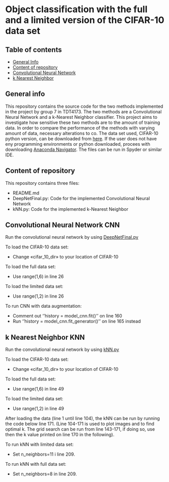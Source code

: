 # Object classification with the full and a limited version of the CIFAR-10 data set

## Table of contents
* [General Info](#general-info)
* [Content of repository](#content-of-repository)
* [Convolutional Neural Network](#convolutional-neural-network-CNN)
* [k Nearest Neighbor](#k-nearest-Neighbor-KNN)

## General info
This repository contains the source code for the two methods implemented in the project by group 7 in TDT4173. The two methods are a Convolutional Neural Network and a k-Nearest Neighbor classifier. This project aims to investigate how sensitive these two methods are to the amount of training data. In order to compare the performance of the methods with varying amount of data, necessary alterations to co. The data set used, CIFAR-10 python version, can be downloaded from [here](https://www.cs.toronto.edu/~kriz/cifar.html). If the user does not have eny programming environments or python downloaded, procees with downloading [Anaconda Navigator](https://docs.anaconda.com/anaconda/navigator/). The files can be run in Spyder or similar IDE.

## Content of repository
This repository contains three files:
- README.md
- DeepNetFinal.py: Code for the implemented Convolutional Neural Network
- kNN.py: Code for the implemented k-Nearest Neighbor


## Convolutional Neural Network CNN
Run the convolutional neural network by using [DeepNetFinal.py](/DeepNetFinal.py)

To load the CIFAR-10 data set:
- Change «cifar_10_dir» to your location of CIFAR-10

To load the full data set:
- Use range(1,6) in line 26

To load the limited data set:
- Use range(1,2) in line 26

To run CNN with data augmentation:
- Comment out ‘’history = model_cnn.fit()’’ on line 160
- Run ‘’history = model_cnn.fit_generator()’’ on line 165 instead

## k Nearest Neighbor KNN
Run the convolutional neural network by using [kNN.py](/kNN.py)

To load the CIFAR-10 data set:
- Change «cifar_10_dir» to your location of CIFAR-10

To load the full data set:
- Use range(1,6) in line 49

To load the limited data set:
- Use range(1,2) in line 49

After loading the data (line 1 until line 104), the kNN can be run by running the code below line 171. (Line 104-171 is used to plot images and to find optimal k. The grid search can be run from line 143-171, if doing so, use then the k value printed on line 170 in the following). 

To run kNN with limited data set: 
-	Set n_neighbors=11 i line 209. 

To run kNN with full data set: 
-	Set n_neighbors=8 in line 209.
